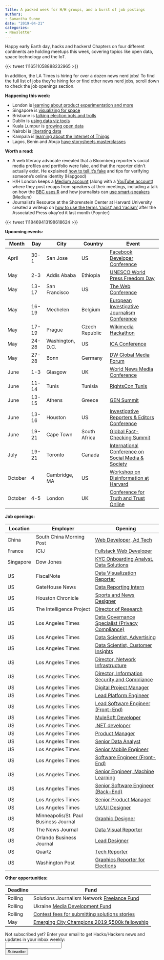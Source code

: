 ```yaml
---
Title: A packed week for H/H groups, and a burst of job postings
authors: 
- Samantha Sunne
date: "2019-04-21"
categories:
- Newsletter
---
```


Happy early Earth day, hacks and hackers! Chapters on four different continents are holding meetups this week, covering topics like open data, space technology and the IoT.

{{< tweet 1116511058888232965 >}}

In addition, the LA Times is hiring for over a dozen news nerd jobs!  To find the full list of jobs they’re hiring for or find other news nerd jobs, scroll down to check the job openings section.

**Happening this week:**
* London is [learning about product experimentation and more](https://www.eventbrite.co.uk/e/hackshackers-london-april-2019-meetup-tickets-53542160042)
* Singapore is [visualizing for space](https://www.meetup.com/Hacks-Hackers-Singapore/events/260083618/)
* Brisbane is [talking election bots and trolls](https://www.meetup.com/Hacks-Hackers-Brisbane/events/260657588/)
* Dublin is [using data viz tools](https://www.meetup.com/hacks-hackers-dublin/events/260568915/)
* Kuala Lumpur is [growing open data](https://www.meetup.com/Hacks-Hackers-Kuala-Lumpur/events/260114540/) 
* Nairobi is [liberating data](https://www.facebook.com/events/418427425619554/)
* Kampala is [learning about the Internet of Things](https://www.facebook.com/events/324890908217051/)
* Lagos, Benin and Abuja [have storysheets masterclasses](https://docs.google.com/forms/d/e/1FAIpQLScOdugj-F9NEJ-S9dgffuAnledMokWguahscn1Xb9vBDuD_uQ/viewform?fbclid=IwAR1nDDBQujJpwt-TwYeWSjJ7wwpsWSn-7rZ4JFYXtLP2GpNj0r-1JfsD-FQ)

**Worth a read:**
* A web literacy advocate revealed that a Bloomberg reporter's social media profiles and portfolio were fake, and that the reporter didn't actually exist. He explained [how to tell it’s fake](https://hapgood.us/2019/03/28/network-heuristics/) and tips for verifying someone’s online identity (Hapgood)
* H/H London keeps a [Medium account](https://medium.com/hacks-hackers-london) (along with a [YouTube account](https://www.youtube.com/channel/UC2hBotsAYUjfxvGvsHGicMQ)) where they post recaps from speakers at their meetings, including a talk on how the [BBC uses R](https://medium.com/hacks-hackers-london/how-bbc-data-journalists-use-r-for-data-visualization-e29ee74948e1) and how journalists can [use smart-speakers](https://medium.com/hacks-hackers-london/time-to-get-smart-speakers-how-publishers-can-build-the-voice-of-news-b40bf6dc3ed6) (Medium) 
* Journalist’s Resource at the Shorenstein Center at Harvard University created a writeup on [how to use the terms ‘racist’ and ‘racism’](https://www.poynter.org/reporting-editing/2019/now-that-the-ap-says-its-ok-heres-a-guide-for-using-the-terms-racist-and-racism/) after the Associated Press okay’ed it last month (Poynter)

{{< tweet 1118469413198618624 >}}

**Upcoming events:**

| Month | Day | City | Country | Event |
| ----- | --- | ---- | ------- | ----- |
April | 30-1 | San Jose | US | [Facebook Developer Conference](https://www.f8.com/)
May | 2-3 | Addis Ababa | Ethiopia | [UNESCO World Press Freedom Day](https://en.unesco.org/news/ethiopia-host-2019-world-press-freedom-day)
May | 13-17 | San Francisco | US | [The Web Conference](https://www2019.thewebconf.org/)
May | 16-19 | Mechelen | Belgium | [European Investigative Journalism Conference](https://dataharvest.eu/)
May | 17-19 | Prague | Czech Republic | [Wikimedia Hackathon](https://www.mediawiki.org/wiki/Wikimedia_Hackathon_2019)
May | 24-28 | Washington, D.C. | US | [ICA Conference](https://www.icahdq.org/page/2019Conference)
May | 27-28 | Bonn | Germany | [DW Global Media Forum](http://dw-global-media-forum.com/)
June | 1-3 | Glasgow | UK | [World News Media Conference](https://events.wan-ifra.org/events/world-news-media-congress-2019)
June | 11-14 | Tunis | Tunisia | [RightsCon Tunis](https://www.rightscon.org/about/)
June | 13-15 | Athens | Greece | [GEN Summit](https://www.gensummit.org/)
June | 13-16 | Houston | US | [Investigative Reporters & Editors Conference](https://www.ire.org/events-and-training/event/3434/)
June | 19-21 | Cape Town | South Africa | [Global Fact-Checking Summit](https://www.poynter.org/news/sixth-global-fact-checking-summit-will-be-cape-town-june-2019)
July | 19-21 | Toronto | Canada | [International Conference on Social Media & Society](http://socialmediaandsociety.org/2018/rethinking-privacy-and-trust-in-the-social-media-age-smsociety-cfp-toronto-canada-july-19-21-2019/)
October | 4 | Cambridge, MA | US | [Workshop on Disinformation at Harvard](https://cyber.harvard.edu/story/2019-04/comparative-approaches-disinformation-call-extended-abstracts)
October | 4-5 | London | UK | [Conference for Truth and Trust Online](https://truthandtrustonline.com/)

**Job openings:**

| Location | Employer | Opening |
| -------- | -------- | ------- |
China | South China Morning Post | [Web Developer, Ad Tech](https://www.cpjobs.com/hk/job/web-developer-ad-tech-ref-prod-eat-3082170)
France | ICIJ | [Fullstack Web Developer](https://www.icij.org/about/work-with-us/)
Singapore | Dow Jones | [KYC Onboarding Analyst, Data Solutions](https://www.cisionjobs.co.uk/job/94366/kyc-onboarding-analyst-data-solutions-1-year-contract-to-perm-/?deviceType=Desktop&TrackID=1)
US | FiscalNote | [Data Visualization Reporter](https://careers.fiscalnote.com/positions/7d04a31f-8ef8-42ac-a890-03ee577ee3d7/)
US | GateHouse News | [Data Reporting Intern](http://gatehousenews.com/internship/)
US | Houston Chronicle | [Sports and News Designer](https://www.snd.org/jobs/view/sports-and-news-designer/)
US | The Intelligence Project | [Director of Research](https://www.ire.org/archives/jobs/job/director-of-research)
US | Los Angeles Times | [Data Governance Specialist (Privacy Compliance)](https://nantmedia.wd5.myworkdayjobs.com/en-US/LATimesCareers/job/El-Segundo-CA/Data-Governance-Specialist_108113-1)
US | Los Angeles Times | [Data Scientist, Advertising](https://nantmedia.wd5.myworkdayjobs.com/en-US/LATimesCareers/job/El-Segundo-CA/Data-Scientist--Advertising_108145-1)
US | Los Angeles Times | [Data Scientist, Customer Insights](https://nantmedia.wd5.myworkdayjobs.com/en-US/LATimesCareers/job/El-Segundo-CA/Data-Scientist--Customer-Insights_108049-1)
US | Los Angeles Times | [Director, Network Infrastructure](https://nantmedia.wd5.myworkdayjobs.com/en-US/LATimesCareers/job/El-Segundo-CA/Director--Networking-Infrastructure_108035-1)
US | Los Angeles Times | [Director, Information Security and Compliance](https://nantmedia.wd5.myworkdayjobs.com/en-US/LATimesCareers/job/El-Segundo-CA/Director--Information-Security_108034-1)
US | Los Angeles Times | [Digital Project Manager](https://nantmedia.wd5.myworkdayjobs.com/en-US/LATimesCareers/job/El-Segundo-CA/Digital-Project-Manager_108217)
US | Los Angeles Times | [Lead Platform Engineer](https://nantmedia.wd5.myworkdayjobs.com/en-US/LATimesCareers/job/El-Segundo-CA/Lead-Platform-Engineer_107891-1)
US | Los Angeles Times | [Lead Software Engineer (Front-End)](https://nantmedia.wd5.myworkdayjobs.com/en-US/LATimesCareers/job/El-Segundo-CA/Lead-Software-Engineer--Front-end-_107719-1)
US | Los Angeles Times | [MuleSoft Developer](https://nantmedia.wd5.myworkdayjobs.com/en-US/LATimesCareers/job/El-Segundo-CA/MuleSoft-Developer_108221)
US | Los Angeles Times | [.NET developer](https://nantmedia.wd5.myworkdayjobs.com/en-US/LATimesCareers/job/El-Segundo-CA/NET-Developer_108220)
US | Los Angeles Times | [Product Manager](https://nantmedia.wd5.myworkdayjobs.com/en-US/LATimesCareers/job/El-Segundo-CA/Product-Manager_107888-1)
US | Los Angeles Times | [Senior Data Analyst](https://nantmedia.wd5.myworkdayjobs.com/en-US/LATimesCareers/job/El-Segundo-CA/Sr-Data-Analyst_108142)
US | Los Angeles Times | [Senior Mobile Engineer](https://nantmedia.wd5.myworkdayjobs.com/en-US/LATimesCareers/job/El-Segundo-CA/Sr-Mobile-Engineer_108218)
US | Los Angeles Times | [Software Engineer (Front-End)](https://nantmedia.wd5.myworkdayjobs.com/en-US/LATimesCareers/job/El-Segundo-CA/Software-Engineer--Front-end-_107883)
US | Los Angeles Times | [Senior Engineer, Machine Learning](https://nantmedia.wd5.myworkdayjobs.com/en-US/LATimesCareers/job/El-Segundo-CA/Sr-Engineer--Machine-Learning_108143-1)
US | Los Angeles Times | [Senior Software Engineer (Back-End)](https://nantmedia.wd5.myworkdayjobs.com/en-US/LATimesCareers/job/El-Segundo-CA/Senior-Software-Engineer--Back-end-_107882-1)
US | Los Angeles Times | [Senior Product Manager](https://nantmedia.wd5.myworkdayjobs.com/en-US/LATimesCareers/job/El-Segundo-CA/Sr-Product-Manager_107887-1)
US | Los Angeles Times | [UX/UI Designer](https://nantmedia.wd5.myworkdayjobs.com/en-US/LATimesCareers/job/El-Segundo-CA/UX---UI-Designer_107880-1)
US | Minneapolis/St. Paul Business Journal | [Graphic Designer](https://www.snd.org/jobs/view/graphic-designer-12/)
US | The News Journal | [Data Visual Reporter](https://usr55.dayforcehcm.com/CandidatePortal/en-US/gannett/Posting/View/26248)
US | Orlando Business Journal | [Lead Designer](https://www.snd.org/jobs/view/lead-designer-24/)
US | Quartz | [Tech Reporter](https://talkingbiznews.com/biz-news-help-wanted/quartz-seeks-a-tech-reporter/)
US | Washington Post | [Graphics Reporter for Elections](http://washpostpr.tumblr.com/post/184252324517/job-posting-graphics-reporter-for-elections)

**Other opportunities:**

| Deadline | Fund |
| -------- | ---- |
Rolling | Solutions Journalism Network [Freelance Fund](https://thewholestory.solutionsjournalism.org/now-offering-travel-funds-for-freelancers-857c49f9b395)
Rolling | Ukraine [Media Development Fund](http://ijnet.org/en/opportunities/media-development-grants-available-ukraine)
Rolling | [Contest fees for submitting solutions stories](https://thewholestory.solutionsjournalism.org/submitting-your-solutions-story-to-a-journalism-award-contest-we-can-help-with-the-fees-12b3e3ab6b01?mc_cid=57b074cc10&mc_eid=f9f525b1fd)
May | [Emerging City Champions 2019 $500k fellowship ](https://www.knightfoundation.org/press/releases/how-would-you-transform-your-city-emerging-city-champions-2019-fellowship)

<div id="mc_embed_signup"><form id="mc-embedded-subscribe-form" class="validate" action="//hackshackers.us1.list-manage.com/subscribe/post?u=c56f2e53d5ed6ef87f8aaa75c&amp;id=fb2bc6f10b" method="post" name="mc-embedded-subscribe-form" novalidate="" target="_blank">

<div id="mc_embed_signup_scroll">

<div class="mc-field-group"><label for="mce-EMAIL">Not subscribed yet? Enter your email to get Hacks/Hackers news and updates in your inbox weekly:  </label></div>

<div class="mc-field-group"><input id="mce-EMAIL" class="required email" name="EMAIL" type="email" value="" /></div>

<!-- real people should not fill this in and expect good things - do not remove this or risk form bot signups-->

<div style="position: absolute; left: -5000px;"><input tabindex="-1" name="b_c56f2e53d5ed6ef87f8aaa75c_fb2bc6f10b" type="text" value="" /></div>

<div class="clear"><input id="mc-embedded-subscribe" class="button" name="subscribe" type="submit" value="Subscribe" /></div>

</div>

</form></div>

<!--End mc_embed_signup-->

<meta name="twitter:card" content="summary">

<meta name="twitter:image:src" content="https://hackshackers.com/content-images/about/hackshackers_logomark.png">
